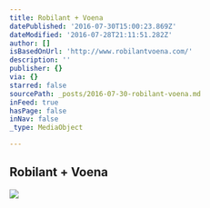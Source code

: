 ```yaml
---
title: Robilant + Voena
datePublished: '2016-07-30T15:00:23.869Z'
dateModified: '2016-07-28T21:11:51.282Z'
author: []
isBasedOnUrl: 'http://www.robilantvoena.com/'
description: ''
publisher: {}
via: {}
starred: false
sourcePath: _posts/2016-07-30-robilant-voena.md
inFeed: true
hasPage: false
inNav: false
_type: MediaObject

---
```

<article style=""><h1>Robilant + Voena</h1><img src="http://www.robilantvoena.com/custom_images/400x400/usr/library/images/main/1/mark-blower-160524-painting-in-italy-robilant-and-voena-0023.jpg" /></article>